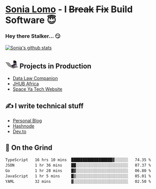 # [Sonia Lomo](https://sonylomo.github.io/) - I ~~Break~~ ~~Fix~~ Build Software 😇
### Hey there Stalker... 😏 

<a href="https://github.com/sonylomo/github-readme-stats">
  <img align="center" src="https://media.giphy.com/media/lU05nFSW6Y2A/giphy.gif" alt="Sonia's github stats" />
</a>

## <img src="assets/devcat.gif" width="40"> Projects in Production
- [Data Law Companion](https://datalawcompanion.org/)
- [JHUB Africa](https://jhubafrica.com/)
- [Space Ya Tech Website](https://www.spaceyatech.com/)

## ✍️ I write technical stuff
- [Personal Blog](https://sonylomo-github-io.vercel.app/blog)
- [Hashnode](https://sonylomo.hashnode.dev/)
- [Dev.to](https://dev.to/sonylomo)

## 🤡 On the Grind
<!--START_SECTION:waka-->

```txt
TypeScript   16 hrs 10 mins  ██████████████████▓░░░░░░   74.35 %
JSON         1 hr 36 mins    ██░░░░░░░░░░░░░░░░░░░░░░░   07.37 %
Go           1 hr 28 mins    █▓░░░░░░░░░░░░░░░░░░░░░░░   06.80 %
JavaScript   1 hr 5 mins     █▒░░░░░░░░░░░░░░░░░░░░░░░   05.01 %
YAML         32 mins         ▓░░░░░░░░░░░░░░░░░░░░░░░░   02.50 %
```

<!--END_SECTION:waka-->
